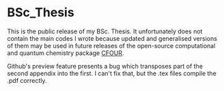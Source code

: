 # BSc_Thesis

This is the public release of my BSc. Thesis. It unfortunately does not contain the main codes I wrote because updated and generalised versions of them may be used in future releases of the open-source computational and quantum chemistry package [CFOUR](http://www.cfour.de/).

Github's preview feature presents a bug which transposes part of the second appendix into the first. I can't fix that, but the .tex files compile the .pdf correctly.